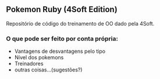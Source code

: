 <h2>Pokemon Ruby (4Soft Edition)</h2>

<p>Repositório de código do treinamento de OO dado pela 4Soft.</p>

<h3>O que pode ser feito por conta própria:</h3>

<ul>
  <li>Vantagens de desvantagens pelo tipo</li>
  <li>Nível dos pokemons</li>
  <li>Treinadores</li>
  <li>outras coisas...(sugestões?)</li>
</ul>
